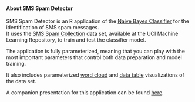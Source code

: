 #### About SMS Spam Detector

SMS Spam Detector is an R application of the [Naive Bayes Classifier](http://en.wikipedia.org/wiki/Naive_Bayes_classifier) for the identification of SMS spam messages.  
It uses the [SMS Spam Collection](http://archive.ics.uci.edu/ml/datasets/SMS+Spam+Collection) data set, available at the UCI Machine Learning Repository, to train and test the classifier model.

The application is fully parameterized, meaning that you can play with the most important parameters that control both data preparation and model training.

It also includes parameterized [word cloud](http://en.wikipedia.org/wiki/Tag_cloud) and [data table](http://datatables.net/) visualizations of the data set.

A companion presentation for this application can be found [here](http://rpubs.com/vilcek/sms_spam_detector).
